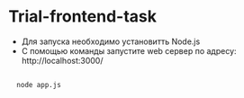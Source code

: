 # Trial-frontend-task
* Для запуска необходимо установитть Node.js
* С помощью команды запустите web сервер по адресу: http://localhost:3000/
<code>
  node app.js
</code>

